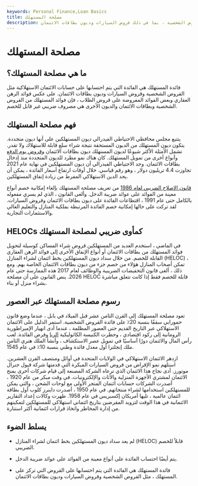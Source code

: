 ```yaml
---
keywords: Personal Finance,Loan Basics
title: مصلحة المستهلك
description: فائدة المستهلك هي أي رسوم فائدة على القروض الشخصية ، بما في ذلك قروض السيارات وديون بطاقات الائتمان.
---
```


# مصلحة المستهلك
## ما هي مصلحة المستهلك؟

فائدة المستهلك هي الفائدة التي يتم احتسابها على حسابات الائتمان الاستهلاكية مثل القروض الشخصية وقروض السيارات وديون بطاقات الائتمان. على عكس فوائد الرهن العقاري وبعض الفوائد المفروضة على قروض الطلاب ، فإن فوائد المستهلك من القروض الشخصية وبطاقات الائتمان والديون الأخرى هي مصروف ضريبي غير قابل للخصم.

## فهم مصلحة المستهلك

يتتبع مجلس محافظي الاحتياطي الفيدرالي ديون المستهلكين على أنها ديون متجددة. يتكون ديون المستهلك من الديون المستحقة نتيجة شراء سلع قابلة للاستهلاك ولا تقدر. تشمل الأمثلة الأكثر شيوعًا لديون المستهلك ديون بطاقات الائتمان [وقروض يوم الدفع](/payday-loans) وأنواع أخرى من تمويل المستهلك. كان هناك نمو مطرد للديون المتجددة منذ إدخال بطاقات الائتمان. وجد الاحتياطي الفيدرالي أن ديون المستهلكين في نهاية عام 2021 تجاوزت 4.4 تريليون دولار ، وهو رقم قياسي. خلال أوقات ارتفاع أسعار الفائدة ، يمكن أن يحد الدين الاستهلاكي المفرط من زيادة إنفاق المستهلكين.

[قانون الإصلاح الضريبي لعام 1986](/taxreformact1986) من تعريف مصلحة المستهلك بإلغاء إمكانية خصم أنواع معينة من الفوائد على عوائد ضريبة الدخل. وألغى القانون ، الذي لم يسري مفعوله بالكامل حتى عام 1991 ، اقتطاعات الفائدة على ديون بطاقات الائتمان وقروض السيارات. لقد تركت على حالها إمكانية خصم الفائدة المرتبطة بملكية المنازل والتعليم العالي والاستثمارات التجارية.

## HELOCs كمأوى ضريبي لمصلحة المستهلك

في الماضي ، استخدم العديد من المستهلكين قروض شراء المساكن كوسيلة لتحويل فوائد المستهلك من بطاقات الائتمان أو أنواع الإنفاق الأخرى إلى فوائد الرهن العقاري القابلة للخصم. من خلال سداد ديون المستهلكين بخط ائتمان لشراء المنازل (HELOC) ، تمكن أصحاب المنازل هؤلاء من خصم جزء من ديون بطاقات الائتمان الخاصة بهم. ومع ذلك ، ألغى قانون التخفيضات الضريبية والوظائف لعام 2017 هذه الممارسة حتى عام 2026. ينص القانون على أن مصلحة HELOC قابلة للخصم فقط إذا كانت تتعلق مباشرة بشراء منزل أو بناء.

## رسوم مصلحة المستهلك عبر العصور

تعود مصلحة المستهلك إلى القرن الثامن عشر قبل الميلاد في بابل ، عندما وضع قانون حمورابي سقفًا بنسبة 20٪ على فائدة القروض الشخصية. استمر الدليل على الائتمان الاستهلاكي عبر التاريخ القديم حتى العصور المظلمة ، عندما أدى انهيار الإمبراطورية الرومانية إلى ركود اقتصادي ، وحظرت الكنيسة الكاثوليكية [الربا](/usury) وفرض الفائدة. لعب رأس المال والائتمان دورًا أساسيًا في تمويل عصر الاستكشاف ، وأنشأ الملك هنري الثامن ملك إنجلترا أول معدل فائدة وطني بنسبة 10٪ في عام 1545.

ازدهر الائتمان الاستهلاكي في الولايات المتحدة في أوائل ومنتصف القرن العشرين. استلهم نمو الإقراض من قروض السيارات المبكرة التي قدمتها شركة قبول جنرال موتورز. أدى نجاح هذا الائتمان الذي ترعاه الشركة المصنعة إلى قيام شركات أخرى بمنح الائتمان لمشتري الأجهزة المنزلية والأثاث والإلكترونيات. في وقت مبكر من عام 1920 ، أصدرت الشركات حسابات ائتمان المتجر الأولى مع لوحات الشحن ، والتي يمكن للمستهلكين استخدامها لشراء منتجاتهم. في عام 1950 ، أصدرت داينرز كلوب أول بطاقة ائتمان عالمية ، تليها أمريكان إكسبريس في عام 1958. ظهرت وكالات إعداد التقارير الائتمانية في هذا الوقت لتزويد المقرضين بتاريخ ائتماني استهلاكي للمستهلكين لتمكينهم من إدارة المخاطر واتخاذ قرارات ائتمانية أكثر استنارة.

## يسلط الضوء

- لم يعد سداد ديون المستهلكين بخط ائتمان لشراء المنازل (HELOC) قابلاً للخصم الضريبي.

- يتم أيضًا احتساب الفائدة على أنواع معينة من الفوائد على عوائد ضريبة الدخل.

- فائدة المستهلك هي الفائدة التي يتم احتسابها على القروض التي تركز على المستهلك ، مثل القروض الشخصية وقروض السيارات وديون بطاقات الائتمان.

